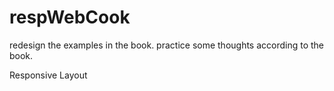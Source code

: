 # respWebCook

redesign the examples in the book.
practice some thoughts according to the book.

Responsive Layout
